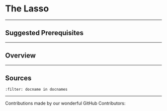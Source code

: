 # The Lasso

---

## Suggested Prerequisites

---

## Overview

---

## Sources

```{bibliography}
:filter: docname in docnames
```

---

Contributions made by our wonderful GitHub Contributors:
